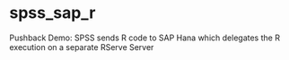 # spss_sap_r
Pushback Demo: SPSS sends R code to SAP Hana which delegates the R execution on a separate RServe Server

